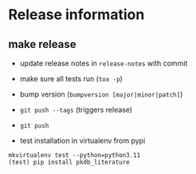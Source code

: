 # Release information

## make release
* update release notes in `release-notes` with commit
* make sure all tests run (`tox -p`)
* bump version (`bumpversion [major|minor|patch]`)
* `git push --tags` (triggers release)
* `git push`

* test installation in virtualenv from pypi
```
mkvirtualenv test --python=python3.11
(test) pip install pkdb_literature
```


